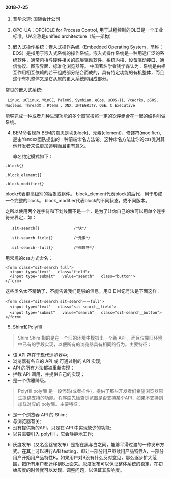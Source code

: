 #### 2018-7-25
1. 普华永道: 国际会计公司

2. OPC-UA：OPC(OLE for Process Control, 用于过程控制的OLE)是一个工业标准。UA全称是unified architecture（统一架构）

3. 嵌入式操作系统：嵌入式操作系统（Embedded Operating System，简称：EOS）是指用于嵌入式系统的操作系统。嵌入式操作系统是一种用途广泛的系统软件，通常包括与硬件相关的底层驱动软件、系统内核、设备驱动接口、通信协议、图形界面、标准化浏览器等。
中国著名学者钱学森认为：系统是由相互作用相互依赖的若干组成部分结合而成的，具有特定功能的有机整体，而且这个有机整体又是它从属的更大系统的组成部分。

常见的嵌入式系统: 
```
 Linux、uClinux、WinCE、PalmOS、Symbian、eCos、uCOS-II、VxWorks、pSOS、Nucleus、ThreadX 、Rtems 、QNX、INTEGRITY、OSE、C Executive 
```
能够完成一种或者几种生理功能的多个器官按照一定的次序组合在一起的结构叫做系统。

4. BEM命名规范
  BEM的意思是块(block)、元素(element)、修饰符(modifier),是由Yandex团队提出的一种前端命名方法论。这种命名方法让你的css类对其他开发者来说更加透明而且更有意义。

   命名约定模式如下：

```
.block{}

.block_element{}

.block_modifier{}
```
block代表更高级别的抽象或组件。
block_element代表block的后代，用于形成一个完整的block。
block_modifier代表block的不同状态，或不同版本。

之所以使用两个连字符和下划线而不是一个，是为了让你自己的块可以用单个连字符来界定，如：
```
  .sit-search{}               /*块*/

  .sit-search_field{}         /*元素*/

  .sit-search--full{}         /*修饰符*/
```

用常规的css方式命名：
```
<form class="sit-search full">
  <input type="text"   class="field">
  <input type="submit"   value="search"   class="button">
</form>
``` 

这些类名太不精确了，不能告诉我们足够的信息，用ＢＥＭ记号法是下面这样：
```
<form class="sit-search sit-search－－full">
  <input type="text"   class="sit-search＿field">
  <input type="submit"   value="search"   class="sit-search＿button">
</form>
```

5. Shim和Polyfill
> Shim
Shim 指的是在一个旧的环境中模拟出一个新 API ，而且仅靠旧环境中已有的手段实现，以便所有的浏览器具有相同的行为。主要特征：

* 该 API 存在于现代浏览器中;
* 浏览器有各自的 API 或 可通过别的 API 实现;
* API 的所有方法都被重新实现；
* 拦截 API 调用，并提供自己的实现；
* 是一个优雅降级。

> Polyfill
polyfill 是一段代码(或者插件)，提供了那些开发者们希望浏览器原生提供支持的功能。程序库先检查浏览器是否支持某个API，如果不支持则加载对应的 polyfill。主要特征：

* 是一个浏览器 API 的 Shim;
* 与浏览器有关;
* 没有提供新的API，只是在 API 中实现缺少的功能;
* 以只需要引入 polyfill ，它会静静地工作;

6. 灰度发布（又名金丝雀发布）是指在黑与白之间，能够平滑过渡的一种发布方式。在其上可以进行A/B testing，即让一部分用户继续用产品特性A，一部分用户开始用产品特性B，如果用户对B没有什么反对意见，那么逐步扩大范围，把所有用户都迁移到B上面来。灰度发布可以保证整体系统的稳定，在初始灰度的时候就可以发现、调整问题，以保证其影响度。